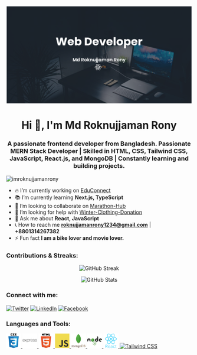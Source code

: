 ![Header](https://github.com/imroknujjamanrony/imroknujjamanrony/blob/main/cover5.png?raw=true)

<h1 align="center">Hi 👋, I'm Md Roknujjaman Rony</h1>
<h3 align="center">A passionate frontend developer from Bangladesh. Passionate MERN Stack Developer | Skilled in HTML, CSS, Tailwind CSS, JavaScript, React.js, and MongoDB | Constantly learning and building projects.</h3>

<p align="left"> <img src="https://komarev.com/ghpvc/?username=imroknujjamanrony&label=Profile%20views&color=0e75b6&style=flat" alt="imroknujjamanrony" /> </p>

- 🔥 I’m currently working on [EduConnect](https://educonnect-5a40e.web.app/)
- 📚 I’m currently learning **Next.js, TypeScript**
- 👥 I’m looking to collaborate on [Marathon-Hub](https://marathon-hub-12397.web.app/)
- 💪 I’m looking for help with [Winter-Clothing-Donation](https://winter-clothing-donation-ec332.web.app/home)
- 💬 Ask me about **React, JavaScript**
- 📞 How to reach me **roknujjamanrony1234@gmail.com** | **+8801314267382**
- ⚡ Fun fact **I am a bike lover and movie lover.**



<h3 align="left">Contributions & Streaks:</h3>
<p align="center">
  <img src="https://github-readme-streak-stats.herokuapp.com/?user=imroknujjamanrony&theme=dark" alt="GitHub Streak" />
</p>
<p align="center">
  <img src="https://github-profile-summary-cards.vercel.app/api/cards/stats?username=imroknujjamanrony&theme=github_dark" alt="GitHub Stats" />
</p>

<h3 align="left">Connect with me:</h3>
<p align="left">
<a href="https://x.com/roknujjamanron2" target="blank"><img align="center" src="https://raw.githubusercontent.com/rahuldkjain/github-profile-readme-generator/master/src/images/icons/Social/twitter.svg" alt="Twitter" height="30" width="40" /></a>
<a href="https://www.linkedin.com/in/md-roknujjaman-rony-906780210/" target="blank"><img align="center" src="https://raw.githubusercontent.com/rahuldkjain/github-profile-readme-generator/master/src/images/icons/Social/linked-in-alt.svg" alt="LinkedIn" height="30" width="40" /></a>
<a href="https://www.facebook.com/imroknujjamanrony" target="blank"><img align="center" src="https://raw.githubusercontent.com/rahuldkjain/github-profile-readme-generator/master/src/images/icons/Social/facebook.svg" alt="Facebook" height="30" width="40" /></a>
</p>

<h3 align="left">Languages and Tools:</h3>
<p align="left"> 
  <a href="https://www.w3schools.com/css/" target="_blank" rel="noreferrer"> <img src="https://raw.githubusercontent.com/devicons/devicon/master/icons/css3/css3-original-wordmark.svg" alt="CSS3" width="40" height="40"/> </a> 
  <a href="https://expressjs.com" target="_blank" rel="noreferrer"> <img src="https://raw.githubusercontent.com/devicons/devicon/master/icons/express/express-original-wordmark.svg" alt="Express.js" width="40" height="40"/> </a> 
  <a href="https://www.w3.org/html/" target="_blank" rel="noreferrer"> <img src="https://raw.githubusercontent.com/devicons/devicon/master/icons/html5/html5-original-wordmark.svg" alt="HTML5" width="40" height="40"/> </a> 
  <a href="https://developer.mozilla.org/en-US/docs/Web/JavaScript" target="_blank" rel="noreferrer"> <img src="https://raw.githubusercontent.com/devicons/devicon/master/icons/javascript/javascript-original.svg" alt="JavaScript" width="40" height="40"/> </a> 
  <a href="https://www.mongodb.com/" target="_blank" rel="noreferrer"> <img src="https://raw.githubusercontent.com/devicons/devicon/master/icons/mongodb/mongodb-original-wordmark.svg" alt="MongoDB" width="40" height="40"/> </a> 
  <a href="https://nodejs.org" target="_blank" rel="noreferrer"> <img src="https://raw.githubusercontent.com/devicons/devicon/master/icons/nodejs/nodejs-original-wordmark.svg" alt="Node.js" width="40" height="40"/> </a> 
  <a href="https://reactjs.org/" target="_blank" rel="noreferrer"> <img src="https://raw.githubusercontent.com/devicons/devicon/master/icons/react/react-original-wordmark.svg" alt="React" width="40" height="40"/> </a> 
  <a href="https://tailwindcss.com/" target="_blank" rel="noreferrer"> <img src="https://www.vectorlogo.zone/logos/tailwindcss/tailwindcss-icon.svg" alt="Tailwind CSS" width="40" height="40"/> </a>
</p>
